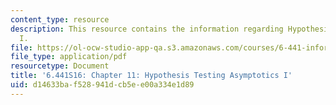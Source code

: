 ```yaml
---
content_type: resource
description: This resource contains the information regarding Hypothesis testing asymptotics
  I.
file: https://ol-ocw-studio-app-qa.s3.amazonaws.com/courses/6-441-information-theory-spring-2016/d14633baf528941dcb5ee00a334e1d89_MIT6_441S16_chapter_11.pdf
file_type: application/pdf
resourcetype: Document
title: '6.441S16: Chapter 11: Hypothesis Testing Asymptotics I'
uid: d14633ba-f528-941d-cb5e-e00a334e1d89
---
```

